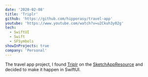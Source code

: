 ```yaml
---
date: '2020-02-08'
title: 'Triplr'
github: 'https://github.com/hipporasy/travel-app'
youtube: 'https://www.youtube.com/watch?v=u2Ckuh3y02g'
tech:
  - SwiftUI
  - Swift
  - SFSymbols
showInProjects: true
company: 'Personal'
---
```


The travel app project, I found [Triplr](https://www.sketchappsources.com/free-source/4631-travel-app-concept-sketch-freebie-resouce.html) on the [SketchAppResource](https://www.sketchappsources.com) and decided to make it happen in SwiftUI.